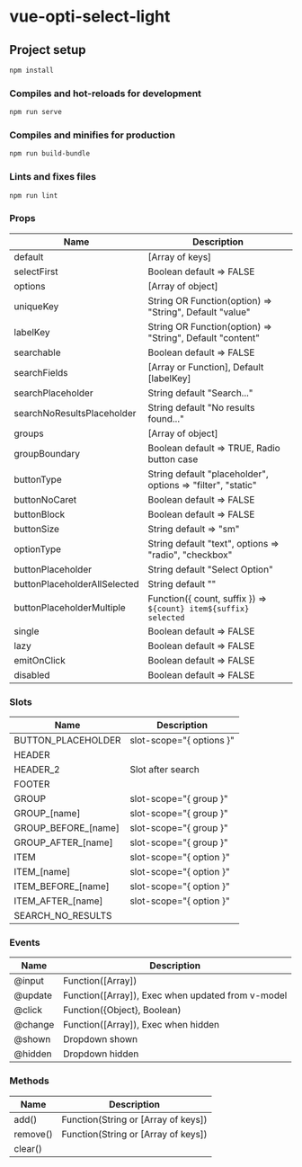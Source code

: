 # vue-opti-select-light

## Project setup
```sh
npm install
```

### Compiles and hot-reloads for development
```sh
npm run serve
```

### Compiles and minifies for production
```sh
npm run build-bundle
```

### Lints and fixes files
```sh
npm run lint
```
### Props
| Name | Description |
| ------ | ------ |
| default | [Array of keys] |
| selectFirst | Boolean default => FALSE |
| options | [Array of object] |
| uniqueKey | String OR Function(option) => "String", Default "value" |
| labelKey | String OR Function(option) => "String", Default "content" |
| searchable | Boolean default => FALSE |
| searchFields | [Array or Function],  Default [labelKey] |
| searchPlaceholder | String default "Search..." |
| searchNoResultsPlaceholder | String default "No results found..." |
| groups | [Array of object] |
| groupBoundary | Boolean default => TRUE, Radio button case |
| buttonType | String default "placeholder", options => "filter", "static" |
| buttonNoCaret | Boolean default => FALSE |
| buttonBlock | Boolean default => FALSE |
| buttonSize | String default => "sm" |
| optionType | String default "text", options => "radio", "checkbox" |
| buttonPlaceholder | String default "Select Option" |
| buttonPlaceholderAllSelected | String default "" |
| buttonPlaceholderMultiple | Function({ count, suffix })  => `${count} item${suffix} selected` |
| single | Boolean default => FALSE |
| lazy | Boolean default => FALSE |
| emitOnClick | Boolean default => FALSE |
| disabled | Boolean default => FALSE |

### Slots
| Name | Description |
| ------ | ------ |
| BUTTON_PLACEHOLDER | slot-scope="{ options }" |
| HEADER | |
| HEADER_2 | Slot after search |
| FOOTER | |
| GROUP | slot-scope="{ group }" |
| GROUP_[name] | slot-scope="{ group }" |
| GROUP_BEFORE_[name] | slot-scope="{ group }" |
| GROUP_AFTER_[name] | slot-scope="{ group }" |
| ITEM | slot-scope="{ option }" |
| ITEM_[name] | slot-scope="{ option }" |
| ITEM_BEFORE_[name] | slot-scope="{ option }" |
| ITEM_AFTER_[name] | slot-scope="{ option }" |
| SEARCH_NO_RESULTS | |

### Events
| Name | Description |
| ------ | ------ |
| @input | Function([Array]) |
| @update | Function([Array]), Exec when updated from v-model |
| @click | Function({Object}, Boolean) |
| @change | Function([Array]), Exec when hidden |
| @shown | Dropdown shown |
| @hidden | Dropdown hidden |

### Methods
| Name | Description |
| ------ | ------ |
| add() | Function(String or [Array of keys]) |
| remove() | Function(String or [Array of keys]) |
| clear() | |